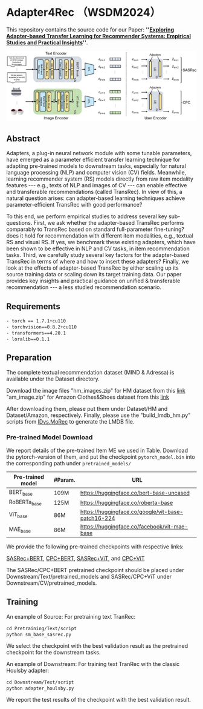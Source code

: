 # Adapter4Rec （WSDM2024）

This repository contains the source code for our Paper: **''[Exploring Adapter-based Transfer Learning for Recommender Systems: Empirical Studies and Practical Insights](https://arxiv.org/pdf/2305.15036.pdf)''**. 


![](Fig/Adapter4Rec.jpg) 

## Abstract

Adapters, a plug-in neural network module with some tunable  parameters, have emerged as a parameter efficient transfer learning  technique for adapting  pre-trained models to downstream tasks, especially for natural language processing (NLP) and  computer vision (CV) fields. Meanwhile, learning recommender system (RS) models directly from  raw item modality features ---  e.g., texts of NLP and images of CV --- can enable effective and transferable recommendations  (called TransRec). In view of this, a natural question arises: can  adapter-based learning techniques achieve parameter-efficient TransRec with good performance?

To this end, we perform  empirical studies  to address several key sub-questions. First, we ask whether the adapter-based TransRec performs comparably to TransRec based on standard full-parameter fine-tuning? does it hold for recommendation with different item modalities, e.g., textual RS and visual RS. If yes, we benchmark these existing adapters, which have been shown to be effective in  NLP and CV tasks, in item recommendation tasks. Third, we carefully study several key factors for the adapter-based TransRec in terms of where and how to insert these adapters? Finally, we look at the effects of adapter-based TransRec by either scaling up its source training data or  scaling down its target training data. Our paper provides key insights and practical guidance on unified & transferable recommendation --- a less studied recommendation scenario.



## Requirements

```
- torch == 1.7.1+cu110
- torchvision==0.8.2+cu110
- transformers==4.20.1
- loralib==0.1.1
```


## Preparation

The complete textual recommendation dataset (MIND & Adressa) is available under the Dataset directory. 

Download the image files
"hm_images.zip" for HM dataset from this [link](https://drive.google.com/file/d/1zm0V3th-_ZxAevQM5yt8tkbLHnXGc6lk/view?usp=drive_link)
"am_image.zip" for Amazon Clothes&Shoes dataset from this [link](https://drive.google.com/file/d/1r8UJKFfhx_p93Q5DGOXDvXPq6PQYD_Iz/view?usp=drive_link)

After downloading them, please put them under Dataset/HM and Dataset/Amazon, respectively. Finally, please use the "build_lmdb_hm.py" scripts from [IDvs.MoRec](https://drive.google.com/file/d/1r8UJKFfhx_p93Q5DGOXDvXPq6PQYD_Iz/view?usp=drive_link) to generate the LMDB file.


### Pre-trained Model Download

We report details of the pre-trained Item ME we used in Table. Download the pytorch-version of them, and put the checkpoint `pytorch_model.bin` into the corresponding path under `pretrained_models/`

| Pre-trained model      | #Param. | URL                                                |
| ---------------------- | ------- | -------------------------------------------------- |
| BERT<sub>base</sub>    | 109M    | https://huggingface.co/bert-base-uncased           |
| RoBERTa<sub>base</sub> | 125M    | https://huggingface.co/roberta-base                |
| ViT<sub>base</sub>     | 86M     | https://huggingface.co/google/vit-base-patch16-224 |
| MAE<sub>base</sub>     | 86M     | https://huggingface.co/facebook/vit-mae-base       |

We provide the following pre-trained checkpoints with respective links:

[SASRec+BERT](https://drive.google.com/file/d/16xIo2ygB4b3ERrg81zDzBXXUfdLw86Ss/view?usp=drive_link), [CPC+BERT](https://drive.google.com/file/d/1lqjH8z4Ta_jnxWTYdilL338OoYGPF9wW/view?usp=drive_link), [SASRec+ViT](https://drive.google.com/file/d/1aaWa6CK0an6RxPGFDOnDQXYgnkJd5HGP/view?usp=drive_link), and [CPC+ViT](https://drive.google.com/file/d/1YTKzg1ZgFrxAvM6xhCZnG49jeHCLSHIG/view?usp=drive_link)

The SASRec/CPC+BERT pretrained checkpoint should be placed under Downstream/Text/pretrained_models and SASRec/CPC+ViT under Downstream/CV/pretrained_models.

## Training

An example of Source:
For pretraining text TranRec:

```
cd Pretraining/Text/script
python sm_base_sasrec.py
```

We select the checkpoint with the best validation result as the pretrained checkpoint for the downstream tasks.



An example of Downstream:
For training text TranRec with the classic Houlsby adapter:

```
cd Downstream/Text/script
python adapter_houlsby.py
```

We report the test results of the checkpoint with the best validation result.


